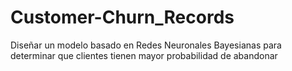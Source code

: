 # Customer-Churn_Records
Diseñar un modelo basado en Redes Neuronales Bayesianas para determinar que clientes tienen mayor probabilidad de abandonar
